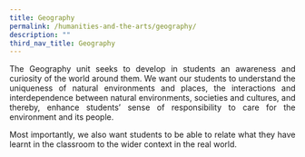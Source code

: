 ```yaml
---
title: Geography
permalink: /humanities-and-the-arts/geography/
description: ""
third_nav_title: Geography
---
```


<div align=justify>
<p>
The Geography unit seeks to develop in students an awareness and curiosity of the world around them. We want our students to understand the uniqueness of natural environments and places, the interactions and interdependence between natural environments, societies and cultures, and thereby, enhance students’ sense of responsibility to care for the environment and its people.</p>
	
<p>
Most importantly, we also want students to be able to relate what they have learnt in the classroom to the wider context in the real world.
</p>